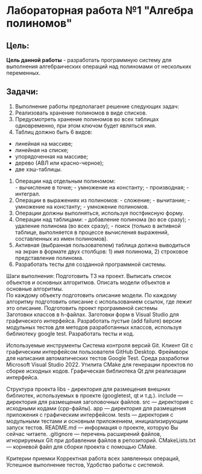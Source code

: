 # Лабораторная работа №1 "Алгебра полиномов"

## Цель: 

__Цель данной работы__ - разработать программную систему для выполнения алгебраических операций
над полиномами от нескольких переменных.

## Задачи:

  1. Выполнение работы предполагает решение следующих задач:
  1. Реализовать хранение полиномов в виде списков.
  1. Предусмотреть хранение полиномов во всех таблицах одновременно, при этом ключом будет являться имя.
  1. Таблиц должно быть 6 видов:
  - линейная на массиве;
  - линейная на списке;
  - упорядоченная на массиве; 
  - дерево (АВЛ или красно-черное); 
  - две хэш-таблицы.
  1. Операции над отдельным полиномом: 	
    - вычисление в точке; 
    - умножение на константу; 
    - производная; 
    - интеграл.
  1. Операции в выражениях из полиномов:
    - сложение;
    - вычитание;
    - умножение на константу;
    - умножение полиномов.
  1. Операции должны выполняться, используя постфиксную форму.
  1. Операции над таблицами: 
    - добавление полинома (во все сразу);
    - удаление полинома (во всех сразу);
    - поиск (только в активной таблице, выполняется в процессе вычисления выражений, составленных из имен полиномов).
  1. Активная (выбранная пользователем) таблица должна выводиться на экран в формате двух столбцов: 1) имя полинома, 2) строковое представление полинома.
  1. Разработать тесты для созданной программной системы.

Шаги выполнения:
Подготовить ТЗ на проект.
Выписать список объектов и основных алгоритмов.
Описать модели объектов и основные алгоритмы.		
По каждому объекту подготовить описание модели.
По каждому алгоритму подготовить описание с использованием ссылок, где лежит это описание.
Подготовить проект программной системы	
Заготовки классов в h-файлах.
Заготовки форм в Visual Studio для графического интерфейса.
Разработать пустые (add failure) версии модульных тестов для методов разработанных классов, используя библиотеку google test.
Разработать тесты и код.

Используемые инструменты
Система контроля версий Git.
Клиент Git с графическим интерфейсом пользователя GitHub Desktop.
Фреймворк для написания автоматических тестов Google Test.
Среда разработки Microsoft Visual Studio 2022.
Утилита CMake для генерации проектов по сборке исходных кодов.
Графическая библиотека Qt для реализации интерфейса.

Структура проекта
libs - директория для размещения внешних библиотек, используемых в проекте (googletest, qt и т.д.).
include — директория для размещения заголовочных файлов.
src — директория с исходными кодами (cpp-файлы).
app — директория для размещения приложения с графическим интерфейсом.
tests — директория с модульными тестами и основным приложением, инициализирующим запуск тестов.
README.md — информация о проекте, которую Вы сейчас читаете.
.gitignore — перечень расширений файлов, игнорируемых Git при добавлении файлов в репозиторий.
CMakeLists.txt — корневой файл для сборки проекта с помощью CMake.

Критерии приемки
Корректная работа всех заявленных операций,
Успешное выполнение тестов,
Удобство работы с системой.
